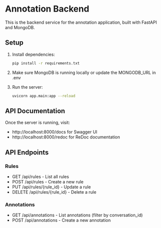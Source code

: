 # Annotation Backend

This is the backend service for the annotation application, built with FastAPI and MongoDB.

## Setup

1. Install dependencies:
   ```bash
   pip install -r requirements.txt
   ```

2. Make sure MongoDB is running locally or update the MONGODB_URL in .env

3. Run the server:
   ```bash
   uvicorn app.main:app --reload
   ```

## API Documentation

Once the server is running, visit:
- http://localhost:8000/docs for Swagger UI
- http://localhost:8000/redoc for ReDoc documentation

## API Endpoints

### Rules
- GET /api/rules - List all rules
- POST /api/rules - Create a new rule
- PUT /api/rules/{rule_id} - Update a rule
- DELETE /api/rules/{rule_id} - Delete a rule

### Annotations
- GET /api/annotations - List annotations (filter by conversation_id)
- POST /api/annotations - Create a new annotation